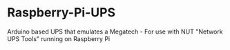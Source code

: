 # Raspberry-Pi-UPS
Arduino based UPS that emulates a Megatech -  For use with NUT "Network UPS Tools" running on Raspberry Pi
